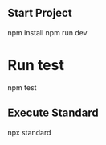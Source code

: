 ## Start Project

npm install
npm run dev

# Run test

npm test

## Execute Standard

npx standard

